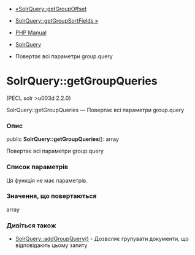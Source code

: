 - [«SolrQuery::getGroupOffset](solrquery.getgroupoffset.md)
- [SolrQuery::getGroupSortFields »](solrquery.getgroupsortfields.md)

- [PHP Manual](index.md)
- [SolrQuery](class.solrquery.md)
- Повертає всі параметри group.query

# SolrQuery::getGroupQueries

(PECL solr \>u003d 2.2.0)

SolrQuery::getGroupQueries — Повертає всі параметри
group.query

### Опис

public **SolrQuery::getGroupQueries**(): array

Повертає всі параметри group.query

### Список параметрів

Ця функція не має параметрів.

### Значення, що повертаються

array

### Дивіться також

- [SolrQuery::addGroupQuery()](solrquery.addgroupquery.md) -
Дозволяє групувати документи, що відповідають цьому запиту
